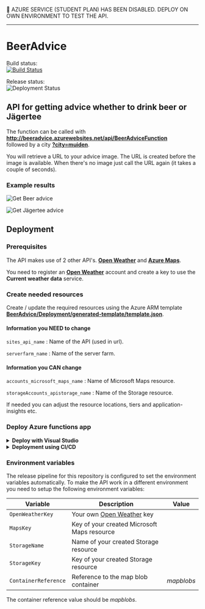 &#x1F534; AZURE SERVICE (STUDENT PLAN) HAS BEEN DISABLED. DEPLOY ON OWN ENVIRONMENT TO TEST THE API.

 ---

# BeerAdvice

Build status:  
[![Build Status](https://dev.azure.com/560831/BeerAdvice/_apis/build/status/martinstork.BeerAdvice?branchName=master)](https://dev.azure.com/560831/BeerAdvice/_build/latest?definitionId=3&branchName=master)

Release status:  
![Deployment Status](https://vsrm.dev.azure.com/560831/_apis/public/Release/badge/44509042-753a-44e0-b515-2a00e8989605/2/2)

## API for getting advice whether to drink beer or Jägertee

The function can be called with **http://beeradvice.azurewebsites.net/api/BeerAdviceFunction**  
followed by a city [**?city=muiden**](http://beeradvice.azurewebsites.net/api/BeerAdviceFunction?city=muiden).

You will retrieve a URL to your advice image. The URL is created before the image is available. When there's no image just call the URL again (it takes a couple of seconds).


### Example results

![Get Beer advice](https://i.imgur.com/zntmPLj.png)

![Get Jägertee advice](https://i.imgur.com/RIkD11W.png)


## Deployment

### Prerequisites
The API makes use of 2 other API's. [**Open Weather**](https://openweathermap.org) and [**Azure Maps**]("").

You need to register an [**Open Weather**](https://openweathermap.org) account and create a key to use the **Current weather data** service.


### Create needed resources
Create / update the required resources using the Azure ARM template [**BeerAdvice/Deployment/generated-template/template.json**](https://github.com/martinstork/BeerAdvice/blob/master/BeerAdvice/Deployment/generated-template/template.json). 


#### Information you NEED to change
`sites_api_name` : Name of the API (used in url).

`serverfarm_name` : Name of the server farm.


#### Information you CAN change
`accounts_microsoft_maps_name` : Name of Microsoft Maps resource.

`storageAccounts_apistorage_name` : Name of the Storage resource.

If needed you can adjust the resource locations, tiers and application-insights etc.

### Deploy Azure functions app
<details><summary><b>Deploy with Visual Studio</b></summary>
Sign in to the Microsoft account on which the resources are created and simply select publish to Azure.

Select an Azure App Service and you're done.

![Screenshot](https://i.imgur.com/rxiijEs.png)
</details>

<details><summary><b>Deployment using CI/CD</b></summary>
This repository is configured with a build and release pipeline. Every time the master branch gets updated a build will automatically follow.
If this build succeeds a release will follow (README.md changes are ignored).

**Build pipeline:**
[BeerAdvice/azure-pipelines](https://github.com/martinstork/BeerAdvice/blob/master/azure-pipelines.yml)

**Release pipeline:**

![Screenshot](https://i.imgur.com/3q8i8dq.png)

</details>

### Environment variables
The release pipeline for this repository is configured to set the environment variables automatically.
To make the API work in a different environment you need to setup the following environment variables:

| Variable | Description | Value |
| --- | --- | --- |
| `OpenWeatherKey` | Your own [Open Weather](https://openweathermap.org) key|
| `MapsKey` | Key of your created Microsoft Maps resource |
| `StorageName` | Name of your created Storage resource |
| `StorageKey` | Key of your created Storage resource | 
| `ContainerReference` | Reference to the map blob container | *mapblobs* |

The container reference value should be *mapblobs*.
